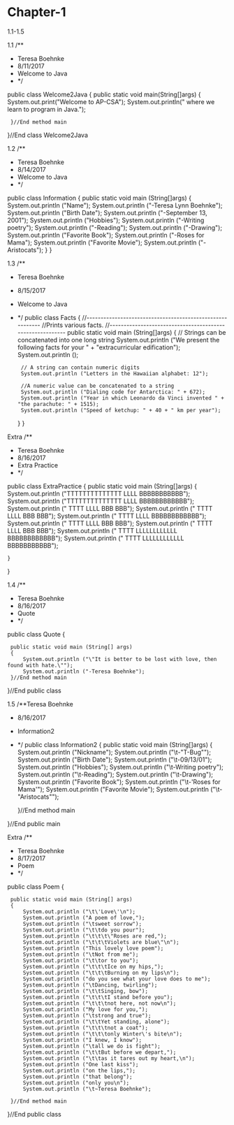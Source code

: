 # Chapter-1
1.1-1.5

1.1
/**
 * Teresa Boehnke
 * 8/11/2017
 * Welcome to Java
 * */
 
 public class Welcome2Java
 {
     public static void main(String[]args)
     {
         System.out.print("Welcome to AP-CSA");
         System.out.println(" where we learn to program in Java.");
         
     }//End method main
 }//End class Welcome2Java

1.2
/**
 * Teresa Boehnke
 * 8/14/2017
 * Welcome to Java
 * */

public class Information
{
    public static void main (String[]args)
    {
        System.out.println ("Name");
        System.out.println ("-Teresa Lynn Boehnke");
        System.out.println ("Birth Date");
        System.out.println ("-September 13, 2001");
        System.out.println ("Hobbies");
        System.out.println ("-Writing poetry");
        System.out.println ("-Reading");
        System.out.println ("-Drawing");
        System.out.println ("Favorite Book");
        System.out.println ("-Roses for Mama");
        System.out.println ("Favorite Movie");
        System.out.println ("-Aristocats");
    }
}


1.3
/**
 * Teresa Boehnke
 * 8/15/2017
 * Welcome to Java
 * */
public class Facts
{
    //----------------------------------------------------------
    //Prints various facts.
    //----------------------------------------------------------
    public static void main (String[]args)
    {
        // Strings can be concatenated into one long string
        System.out.println ("We present the following facts for your " + "extracurricular edification");
        System.out.println ();
        
        // A string can contain numeric digits
        System.out.println ("Letters in the Hawaiian alphabet: 12");
        
        //A numeric value can be concatenated to a string
        System.out.println ("Dialing code for Antarctica: " + 672);
        System.out.println ("Year in which Leonardo da Vinci invented " + "the parachute: " + 1515);
        System.out.println ("Speed of ketchup: " + 40 + " km per year");
    }
}


Extra
/**
 * Teresa Boehnke
 * 8/16/2017
 * Extra Practice
 * */
 
 public class ExtraPractice
{
    public static void main (String[]args)
    {
        System.out.println ("TTTTTTTTTTTTTT  LLLL           BBBBBBBBBBB");
        System.out.println ("TTTTTTTTTTTTTT  LLLL           BBBBBBBBBBBB");
        System.out.println ("     TTTT       LLLL           BBB       BBB");
        System.out.println ("     TTTT       LLLL           BBB       BBB");
        System.out.println ("     TTTT       LLLL           BBBBBBBBBBBB");
        System.out.println ("     TTTT       LLLL           BBB       BBB");
        System.out.println ("     TTTT       LLLL           BBB       BBB");
        System.out.println ("     TTTT       LLLLLLLLLLLL   BBBBBBBBBBBB");
        System.out.println ("     TTTT       LLLLLLLLLLLL   BBBBBBBBBBB");
        
    }
}


1.4
/**
 * Teresa Boehnke
 * 8/16/2017
 * Quote
 * */
 
 public class Quote
 {
     
     public static void main (String[] args)
     {
         System.out.println ("\"It is better to be lost with love, then found with hate.\"");
         System.out.println ("-Teresa Boehnke");
     }//End method main
     
 }//End public class


1.5
/**Teresa Boehnke
 * 8/16/2017
 * Information2
 * */
public class Information2
{
    public static void main (String[]args)
    {
        System.out.println ("Nickname");
        System.out.println ("\t-\"T-Bug\"");
        System.out.println ("Birth Date");
        System.out.println ("\t-09/13/01");
        System.out.println ("Hobbies");
        System.out.println ("\t-Writing poetry");
        System.out.println ("\t-Reading");
        System.out.println ("\t-Drawing");
        System.out.println ("Favorite Book");
        System.out.println ("\t-\'Roses for Mama\'");
        System.out.println ("Favorite Movie");
        System.out.println ("\t-\"Aristocats\"");
        
    }//End method main

}//End public main

Extra
/**
 * Teresa Boehnke
 * 8/17/2017
 * Poem
 * */
 
 public class Poem
 {
     
     public static void main (String[] args)
     {
         System.out.println ("\t\'Love\'\n");
         System.out.println ("A poem of love,");
         System.out.println ("\tsweet sorrow");
         System.out.println ("\t\tdo you pour");
         System.out.println ("\t\t\t\"Roses are red,");
         System.out.println ("\t\t\tViolets are blue\"\n");
         System.out.println ("This lovely love poem");
         System.out.println ("\tNot from me");
         System.out.println ("\t\tor to you");
         System.out.println ("\t\t\tIce on my hips,");
         System.out.println ("\t\t\tBurning on my lips\n");
         System.out.println ("do you see what your love does to me");
         System.out.println ("\tDancing, twirling");
         System.out.println ("\t\tSinging, bow");
         System.out.println ("\t\t\tI stand before you");
         System.out.println ("\t\t\tnot here, not now\n");
         System.out.println ("My love for you,");
         System.out.println ("\tstrong and true");
         System.out.println ("\t\tYet standing, alone");
         System.out.println ("\t\t\tnot a coat");
         System.out.println ("\t\t\tonly Winter\'s bite\n");
         System.out.println ("I knew, I know");
         System.out.println ("\tall we do is fight");
         System.out.println ("\t\tBut before we depart,");
         System.out.println ("\t\tas it tares out my heart,\n");
         System.out.println ("One last kiss");
         System.out.println ("on the lips,");
         System.out.println ("that belong");
         System.out.println ("only you\n");
         System.out.println ("\t~Teresa Boehnke");
         
     }//End method main
     
 }//End public class

